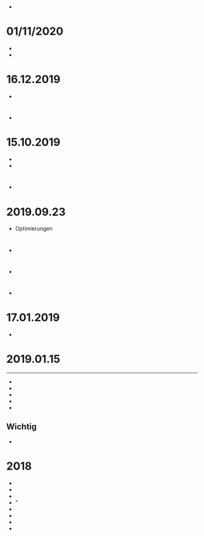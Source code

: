 # 

- 

# 01/11/2020

- 
- 

# 16.12.2019

- 

# 

- 

# 15.10.2019

- 
- 

# 

- 

# 2019.09.23

- Optimierungen

# 

- 

# 

- 

# 

- 

# 17.01.2019

- 

# 2019.01.15

** **

- 
- 
- 
- 
- 

**Wichtig**
- 
- 


# 2018

- 	
-   
-   
-   "
-   
-   
-   
-   
